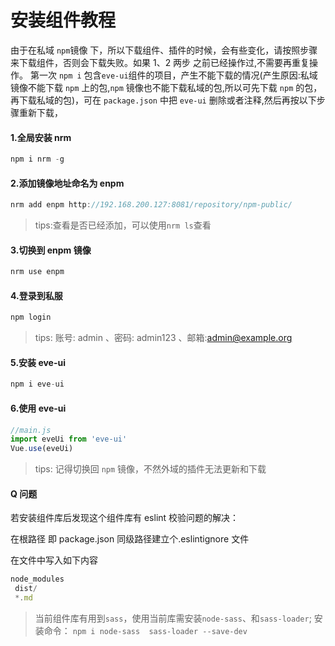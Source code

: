# 安装组件教程

由于在私域 `npm`镜像 下，所以下载组件、插件的时候，会有些变化，请按照步骤来下载组件，否则会下载失败。如果 1、2 两步 之前已经操作过,不需要再重复操作。
第一次 `npm i` 包含`eve-ui`组件的项目，产生不能下载的情况(产生原因:私域镜像不能下载 `npm` 上的包,`npm` 镜像也不能下载私域的包,所以可先下载 `npm` 的包，再下载私域的包)，可在 `package.json` 中把 `eve-ui` 删除或者注释,然后再按以下步骤重新下载，

#### 1.全局安装 nrm

```js
npm i nrm -g
```

#### 2.添加镜像地址命名为 enpm

```js
nrm add enpm http://192.168.200.127:8081/repository/npm-public/
```

> tips:查看是否已经添加，可以使用`nrm ls`查看

#### 3.切换到 enpm 镜像

```js
nrm use enpm
```

#### 4.登录到私服

```js
npm login
```

> tips: 账号: admin 、密码: admin123 、邮箱:admin@example.org

#### 5.安装 eve-ui

```js
npm i eve-ui
```

#### 6.使用 eve-ui

```js
//main.js
import eveUi from 'eve-ui'
Vue.use(eveUi)
```

> tips: 记得切换回 `npm` 镜像，不然外域的插件无法更新和下载

#### Q 问题

若安装组件库后发现这个组件库有 eslint 校验问题的解决：

在根路径 即 package.json 同级路径建立个.eslintignore 文件

在文件中写入如下内容

```js
node_modules
 dist/
 *.md
```

> 当前组件库有用到`sass`，使用当前库需安装`node-sass`、和`sass-loader`; 安装命令： `npm i node-sass  sass-loader --save-dev`
